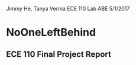 Jimmy He, Tanya Verma
ECE 110 Lab ABE
5/1/2017

# NoOneLeftBehind

## ECE 110 Final Project Report

